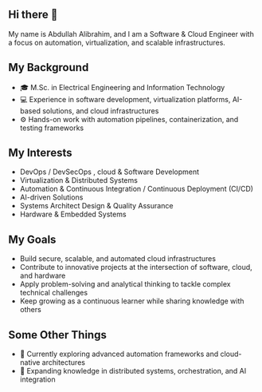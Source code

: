## Hi there 👋

My name is Abdullah Alibrahim, and I am a Software & Cloud Engineer with a focus on automation, virtualization, and scalable infrastructures.  

## My Background  
- 🎓 M.Sc. in Electrical Engineering and Information Technology  
- 💻 Experience in software development, virtualization platforms, AI-based solutions, and cloud infrastructures  
- ⚙️ Hands-on work with automation pipelines, containerization, and testing frameworks  

## My Interests  
- DevOps / DevSecOps , cloud & Software Development  
- Virtualization & Distributed Systems  
- Automation & Continuous Integration / Continuous Deployment (CI/CD)  
- AI-driven Solutions  
- Systems Architect Design & Quality Assurance  
- Hardware & Embedded Systems  

## My Goals  
- Build secure, scalable, and automated cloud infrastructures  
- Contribute to innovative projects at the intersection of software, cloud, and hardware  
- Apply problem-solving and analytical thinking to tackle complex technical challenges  
- Keep growing as a continuous learner while sharing knowledge with others  

## Some Other Things  
- 🔭 Currently exploring advanced automation frameworks and cloud-native architectures  
- 🌱 Expanding knowledge in distributed systems, orchestration, and AI integration 
